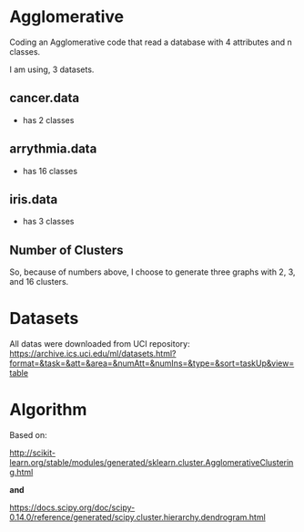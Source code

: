 # Agglomerative

Coding an Agglomerative code that read a database with 4 attributes and n classes.

I am using, 3 datasets. 

## cancer.data
- has 2 classes

## arrythmia.data
- has 16 classes

## iris.data
- has 3 classes

## Number of Clusters

So, because of numbers above, I choose to generate three graphs with 2, 3, and 16 clusters.

# Datasets

All datas were downloaded from UCI repository:
  https://archive.ics.uci.edu/ml/datasets.html?format=&task=&att=&area=&numAtt=&numIns=&type=&sort=taskUp&view=table

# Algorithm

Based on:

http://scikit-learn.org/stable/modules/generated/sklearn.cluster.AgglomerativeClustering.html

**and** 

https://docs.scipy.org/doc/scipy-0.14.0/reference/generated/scipy.cluster.hierarchy.dendrogram.html
